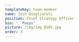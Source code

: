 ```yaml
---
templateKey: team-member
name: Josh Quagliaroli
position: Chief Strategy Officer
bio: '  Peeps'
picture: /img/img_0185.jpg
order: 3
---
```


